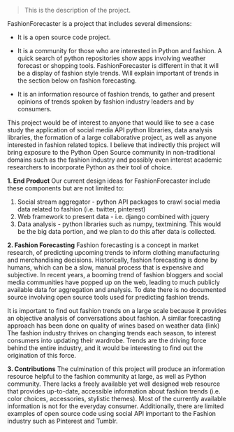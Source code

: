 > This is the description of the project.

FashionForecaster is a project that includes several dimensions:

* It is a open source code project.

* It is a community for those who are interested in Python and fashion. A quick search of python repositories show apps involving weather forecast or shopping tools. FashionForecaster is different in that it will be a display of fashion style trends. Will explain important of trends in the section below on fashion forecasting.

* It is an information resource of fashion trends, to gather and present opinions of trends spoken by fashion industry leaders and by consumers.

This project would be of interest to anyone that would like to see a case study the application of social media API python libraries, data analysis libraries, the formation of a large collaborative project, as well as anyone interested in fashion related topics. I believe that indirectly this project will bring exposure to the Python Open Source community in non-traditional domains such as the fashion industry and possibly even interest academic researchers to incorporate Python as their tool of choice. 

**1. End Product** Our current design ideas for FashionForecaster include these components but are not limited to: 

1. Social stream aggregator - python API packages to crawl social media data related to fashion (i.e. twitter, pinterest) 
2. Web framework to present data - i.e. django combined with jquery 
3. Data analysis - python libraries such as numpy, textmining. This would be the big data portion, and we plan to do this after data is collected.

**2. Fashion Forecasting** Fashion forecasting is a concept in market research, of predicting upcoming trends to inform clothing manufacturing and merchandising decisions. Historically, fashion forecasting is done by humans, which can be a slow, manual process that is expensive and subjective. In recent years, a booming trend of fashion bloggers and social media communities have popped up on the web, leading to much publicly available data for aggregation and analysis. To date there is no documented source involving open source tools used for predicting fashion trends.

It is important to find out fashion trends on a large scale because it provides an objective analysis of conversations about fashion. A similar forecasting approach has been done on quality of wines based on weather data (link) The fashion industry thrives on changing trends each season, to interest consumers into updating their wardrobe. Trends are the driving force behind the entire industry, and it would be interesting to find out the origination of this force.

**3. Contributions** The culmination of this project will produce an information resource helpful to the fashion community at large, as well as Python community. There lacks a freely available yet well designed web resource that provides up-to-date, accessible information about fashion trends (i.e. color choices, accessories, stylistic themes). Most of the currently available information is not for the everyday consumer. Additionally, there are limited examples of open source code using social API important to the Fashion industry such as Pinterest and Tumblr.